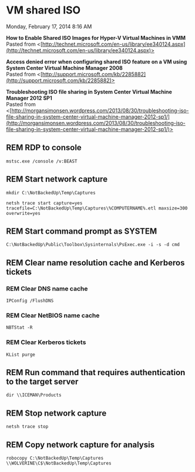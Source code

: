 ﻿# VM shared ISO

Monday, February 17, 2014
8:16 AM

**How to Enable Shared ISO Images for Hyper-V Virtual Machines in VMM**\
Pasted from <[http://technet.microsoft.com/en-us/library/ee340124.aspx](http://technet.microsoft.com/en-us/library/ee340124.aspx)>

**Access denied error when configuring shared ISO feature on a VM using System Center Virtual Machine Manager 2008**\
Pasted from <[http://support.microsoft.com/kb/2285882](http://support.microsoft.com/kb/2285882)>

**Troubleshooting ISO file sharing in System Center Virtual Machine Manager 2012 SP1**\
Pasted from <[http://morgansimonsen.wordpress.com/2013/08/30/troubleshooting-iso-file-sharing-in-system-center-virtual-machine-manager-2012-sp1/](http://morgansimonsen.wordpress.com/2013/08/30/troubleshooting-iso-file-sharing-in-system-center-virtual-machine-manager-2012-sp1/)>

## REM RDP to console

```Console
mstsc.exe /console /v:BEAST
```

## REM Start network capture

```Console
mkdir C:\NotBackedUp\Temp\Captures

netsh trace start capture=yes tracefile=C:\NotBackedUp\Temp\Captures\%COMPUTERNAME%.etl maxsize=300 overwrite=yes
```

## REM Start command prompt as SYSTEM

```Console
C:\NotBackedUp\Public\Toolbox\Sysinternals\PsExec.exe -i -s -d cmd
```

## REM Clear name resolution cache and Kerberos tickets

### REM Clear DNS name cache

```Console
IPConfig /FlushDNS
```

### REM Clear NetBIOS name cache

```Console
NBTStat -R
```

### REM Clear Kerberos tickets

```Console
KList purge
```

## REM Run command that requires authentication to the target server

```Console
dir \\ICEMAN\Products
```

## REM Stop network capture

```Console
netsh trace stop
```

## REM Copy network capture for analysis

```Console
robocopy C:\NotBackedUp\Temp\Captures \\WOLVERINE\C$\NotBackedUp\Temp\Captures
```
